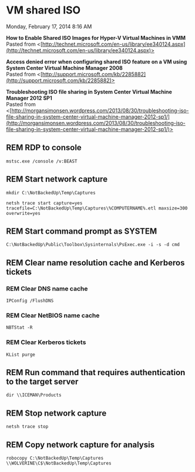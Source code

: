 ﻿# VM shared ISO

Monday, February 17, 2014
8:16 AM

**How to Enable Shared ISO Images for Hyper-V Virtual Machines in VMM**\
Pasted from <[http://technet.microsoft.com/en-us/library/ee340124.aspx](http://technet.microsoft.com/en-us/library/ee340124.aspx)>

**Access denied error when configuring shared ISO feature on a VM using System Center Virtual Machine Manager 2008**\
Pasted from <[http://support.microsoft.com/kb/2285882](http://support.microsoft.com/kb/2285882)>

**Troubleshooting ISO file sharing in System Center Virtual Machine Manager 2012 SP1**\
Pasted from <[http://morgansimonsen.wordpress.com/2013/08/30/troubleshooting-iso-file-sharing-in-system-center-virtual-machine-manager-2012-sp1/](http://morgansimonsen.wordpress.com/2013/08/30/troubleshooting-iso-file-sharing-in-system-center-virtual-machine-manager-2012-sp1/)>

## REM RDP to console

```Console
mstsc.exe /console /v:BEAST
```

## REM Start network capture

```Console
mkdir C:\NotBackedUp\Temp\Captures

netsh trace start capture=yes tracefile=C:\NotBackedUp\Temp\Captures\%COMPUTERNAME%.etl maxsize=300 overwrite=yes
```

## REM Start command prompt as SYSTEM

```Console
C:\NotBackedUp\Public\Toolbox\Sysinternals\PsExec.exe -i -s -d cmd
```

## REM Clear name resolution cache and Kerberos tickets

### REM Clear DNS name cache

```Console
IPConfig /FlushDNS
```

### REM Clear NetBIOS name cache

```Console
NBTStat -R
```

### REM Clear Kerberos tickets

```Console
KList purge
```

## REM Run command that requires authentication to the target server

```Console
dir \\ICEMAN\Products
```

## REM Stop network capture

```Console
netsh trace stop
```

## REM Copy network capture for analysis

```Console
robocopy C:\NotBackedUp\Temp\Captures \\WOLVERINE\C$\NotBackedUp\Temp\Captures
```
